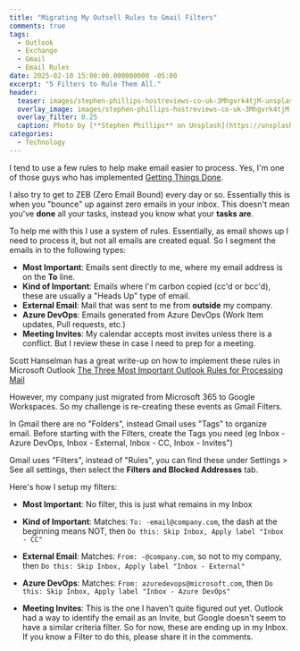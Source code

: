 ```yaml
---
title: "Migrating My Outsell Rules to Gmail Filters"
comments: true
tags:
  - Outlook
  - Exchange
  - Gmail
  - Email Rules
date: 2025-02-10 15:00:00.000000000 -05:00
excerpt: "5 Filters to Rule Them All."
header:
  teaser: images/stephen-phillips-hostreviews-co-uk-3Mhgvrk4tjM-unsplash-2.jpg
  overlay_image: images/stephen-phillips-hostreviews-co-uk-3Mhgvrk4tjM-unsplash-2.jpg
  overlay_filter: 0.25
  caption: Photo by [**Stephen Phillips** on Unsplash](https://unsplash.com/photos/black-laptop-computer-3Mhgvrk4tjM?utm_content=creditCopyText&utm_medium=referral&utm_source=unsplash)
categories:
  - Technology
---
```


I tend to use a few rules to help make email easier to process.
 Yes, I'm one of those guys who has implemented [Getting Things Done](http://www.43folders.com/2004/09/08/getting-started-with-getting-things-done/).

I also try to get to ZEB (Zero Email Bound) every day or so.
 Essentially this is when you "bounce" up against zero emails in your inbox.
  This doesn't mean you've **done** all your tasks, instead you know what
   your **tasks are**.

To help me with this I use a system of rules. Essentially, as email shows up I
 need to process it, but not all emails are created equal. So I segment the
  emails in to the following types:

* **Most Important**: Emails sent directly to me, where my email address is on
 the **To** line.
* **Kind of Important**: Emails where I'm carbon copied (cc'd or bcc'd),
 these are usually a "Heads Up" type of email.
* **External Email**: Mail that was sent to me from **outside** my company.
* **Azure DevOps**: Emails generated from Azure DevOps (Work Item updates,
 Pull requests, etc.)
* **Meeting Invites**: My calendar accepts most invites unless there is a
 conflict. But I review these in case I need to prep for a meeting.

Scott Hanselman has a great write-up on how to implement these rules in
 Microsoft Outlook [The Three Most Important Outlook Rules for Processing Mail](https://www.hanselman.com/blog/the-three-most-important-outlook-rules-for-processing-mail)

However, my company just migrated from Microsoft 365 to Google Workspaces.
 So my challenge is re-creating these events as Gmail Filters.

In Gmail there are no "Folders", instead Gmail uses "Tags" to organize email.
 Before starting with the Filters, create the Tags you need
  (eg Inbox - Azure DevOps, Inbox - External, Inbox - CC, Inbox - Invites")

Gmail uses "Filters", instead of "Rules", you can find these under
 Settings > See all settings, then select the **Filters and Blocked Addresses**
 tab.

Here's how I setup my filters:

* **Most Important**: No filter, this is just what remains in my Inbox

* **Kind of Important**: Matches: `To: -email@company.com`, the dash at the
 beginning means NOT, then `Do this: Skip Inbox, Apply label "Inbox - CC"`

* **External Email**: Matches: `From: -@company.com`, so not to my company,
 then `Do this: Skip Inbox, Apply label "Inbox - External"`

* **Azure DevOps**: Matches: `From: azuredevops@microsoft.com`, then
 `Do this: Skip Inbox, Apply label "Inbox - Azure DevOps"`

* **Meeting Invites**: This is the one I haven't quite figured out yet.
 Outlook had a way to identify the email as an Invite, but Google doesn't seem
  to have a similar criteria filter.
  So for now, these are ending up in my Inbox.
  If you know a Filter to do this, please share it in the comments.
